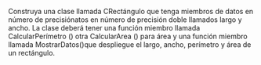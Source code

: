 Construya una clase llamada CRectángulo que tenga miembros de datos en número de precisiónatos en número de precisión doble llamados largo y ancho. La clase deberá tener una función miembro llamada CalcularPerímetro () otra CalcularArea () para área y una función miembro llamada MostrarDatos()que despliegue el largo, ancho, perímetro y área de un rectángulo.